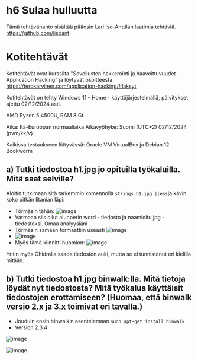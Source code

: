 # h6 Sulaa hulluutta
Tämä tehtävänanto sisältää pääosin Lari Iso-Anttilan laatimia tehtäviä. https://github.com/lisoant

# Kotitehtävät
Kotitehtävät ovat kurssilta "Sovellusten hakkerointi ja haavoittuvuudet - Application Hacking" ja löytyvät osoitteesta https://terokarvinen.com/application-hacking/#laksyt

Kotitehtävät on tehty Windows 11 - Home - käyttöjärjestelmällä, päivitykset ajettu 02/12/2024 asti.

AMD Ryzen 5 4500U, RAM 8 Gt.

Aika: Itä-Euroopan normaaliaika Aikavyöhyke: Suomi (UTC+2) 02/12/2024 (pvm/kk/v)

Kaikissa testaukseen liittyvässä:
Oracle VM VirtualBox ja Debian 12 Bookworm

## a) Tutki tiedostoa h1.jpg jo opituilla työkaluilla. Mitä saat selville?

Aloitin tutkimaan sitä tarkemmin komennolla ```strings h1.jpg |less```ja kävin koko pitkän litanian läpi:
- Törmäsin tähän:  ![image](https://github.com/user-attachments/assets/e522102b-c29d-46aa-8429-39f4efc5a587)
- Varmaan siis ollut alunperin word - tiedosto ja naamioitu jpg - tiedostoksi. Omaa analyysiäni
- Törmäsin samaan formaattiin useasti ![image](https://github.com/user-attachments/assets/70c75830-db39-4f1f-b159-a42835e75935)
- ![image](https://github.com/user-attachments/assets/5a52a02c-3778-4ad9-90b4-bd267d0626be)
- Myös tämä kiinnitti huomion: ![image](https://github.com/user-attachments/assets/7db2e8f0-e7ab-4703-bfc5-ff3afe6c250b)

Yritin myös Ghidralla saada tiedoston auki, mutta se ei tunnistanut eri kielillä mitään.


## b) Tutki tiedostoa h1.jpg binwalk:lla. Mitä tietoja löydät nyt tiedostosta? Mitä työkalua käyttäisit tiedostojen erottamiseen? (Huomaa, että binwalk versio 2.x ja 3.x toimivat eri tavalla.)

- Jouduin ensin binwalkin asentelemaan ```sudo apt-get install binwalk```
- Version 2.3.4

![image](https://github.com/user-attachments/assets/3f3bb1b0-555e-4f19-aece-58eb0a2bb2e2)



![image](https://github.com/user-attachments/assets/64b821c4-26ee-49bc-a55b-61a8dcfab93c)


